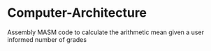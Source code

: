 # Computer-Architecture
Assembly MASM code to calculate the arithmetic mean given a user informed number of grades
